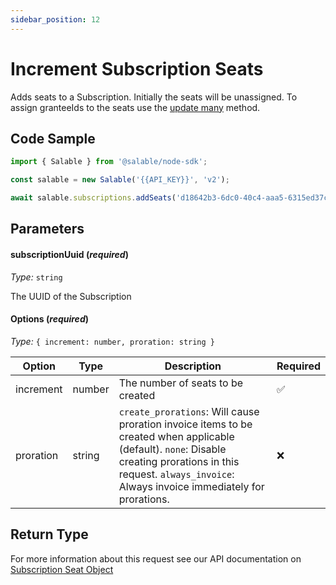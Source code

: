 ```yaml
---
sidebar_position: 12
---
```


# Increment Subscription Seats

Adds seats to a Subscription. Initially the seats will be unassigned. To assign granteeIds to the seats use the [update many](../licenses/update-many.md) method.

## Code Sample

```typescript
import { Salable } from '@salable/node-sdk';

const salable = new Salable('{{API_KEY}}', 'v2');

await salable.subscriptions.addSeats('d18642b3-6dc0-40c4-aaa5-6315ed37c744', { increment: 2 });
```

## Parameters

#### subscriptionUuid (_required_)

_Type:_ `string`

The UUID of the Subscription

#### Options (_required_)

_Type:_ `{ increment: number, proration: string }`

| Option    | Type   | Description                                                                                                                                                                                                        | Required |
| --------- | ------ | ------------------------------------------------------------------------------------------------------------------------------------------------------------------------------------------------------------------ | -------- |
| increment | number | The number of seats to be created                                                                                                                                                                                  | ✅       |
| proration | string | `create_prorations`: Will cause proration invoice items to be created when applicable (default). `none`: Disable creating prorations in this request. `always_invoice`: Always invoice immediately for prorations. | ❌       |

## Return Type

For more information about this request see our API documentation on [Subscription Seat Object](https://docs.salable.app/api/v2#tag/Subscriptions/operation/incrementSubscriptionSeats)
